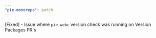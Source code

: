 ```yaml
---
"pie-monorepo": patch
---
```


[Fixed] - Issue where `pie-webc` version check was running on Version Packages PR's
